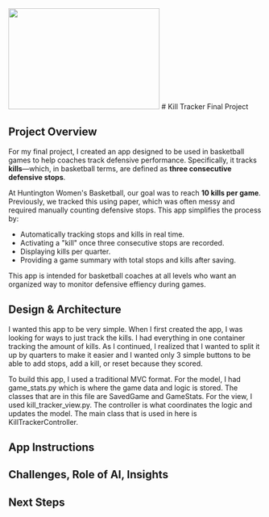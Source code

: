 <img src="!https://github.com/user-attachments/assets/2085dbaf-740b-4e6f-845b-8fb5862bee64" width="300" height="200">
# Kill Tracker Final Project

## Project Overview

For my final project, I created an app designed to be used in basketball games to help coaches track defensive performance. Specifically, it tracks **kills**—which, in basketball terms, are defined as **three consecutive defensive stops**.

At Huntington Women's Basketball, our goal was to reach **10 kills per game**. Previously, we tracked this using paper, which was often messy and required manually counting defensive stops. This app simplifies the process by:

- Automatically tracking stops and kills in real time.
- Activating a "kill" once three consecutive stops are recorded.
- Displaying kills per quarter.
- Providing a game summary with total stops and kills after saving.

This app is intended for basketball coaches at all levels who want an organized way to monitor defensive effiency during games.

## Design & Architecture

I wanted this app to be very simple. When I first created the app, I was looking for ways to just track the kills. I had everything in one container tracking the amount of kills. As I continued, I realized that I wanted to split it up by quarters to make it easier and I wanted only 3 simple buttons to be able to add stops, add a kill, or reset because they scored. 

To build this app, I used a traditional MVC format. For the model, I had game_stats.py which is where the game data and logic is stored. The classes that are in this file are SavedGame and GameStats. For the view, I used kill_tracker_view.py. The controller is what coordinates the logic and updates the model. The main class that is used in here is KillTrackerController. 

## App Instructions 


## Challenges, Role of AI, Insights 

## Next Steps 




  



